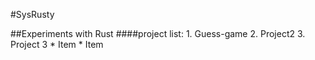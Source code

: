 #SysRusty

##Experiments with Rust
####project list:
	    1. Guess-game
	    2. Project2
	    3. Project 3
	       * Item
	       * Item